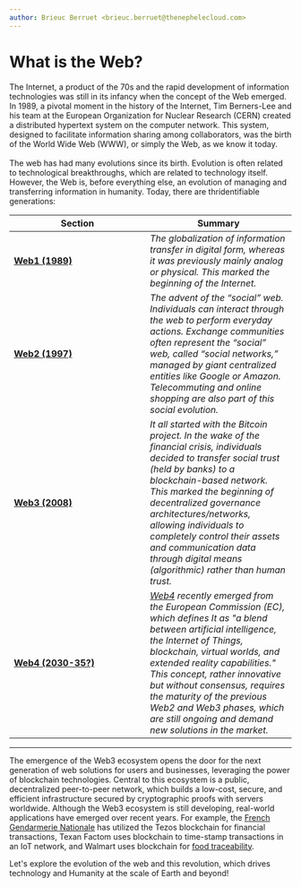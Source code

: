 ```yaml
---
author: Brieuc Berruet <brieuc.berruet@thenephelecloud.com>
---
```


# What is the Web?

The Internet, a product of the 70s and the rapid development of information technologies was still in its infancy when the concept of the Web emerged. In 1989, a pivotal moment in the history of the Internet, Tim Berners-Lee and his team at the European Organization for Nuclear Research (CERN) created a distributed hypertext system on the computer network. This system, designed to facilitate information sharing among collaborators, was the birth of the World Wide Web (WWW), or simply the Web, as we know it today.\
\
The web has had many evolutions since its birth. Evolution is often related to technological breakthroughs, which are related to technology itself. However, the Web is, before everything else, an evolution of managing and transferring information in humanity. Today, there are thridentifiable generations:

<table><thead><tr><th width="227">Section</th><th>Summary</th></tr></thead><tbody><tr><td><a href="web1-internets-birth.md"><strong>Web1 (1989)</strong></a></td><td><em>The globalization of information transfer in digital form, whereas it was previously mainly analog or physical. This marked the beginning of the Internet.</em></td></tr><tr><td><a href="web2-global-society.md"><strong>Web2 (1997)</strong></a></td><td><em>The advent of the “social” web. Individuals can interact through the web to perform everyday actions. Exchange communities often represent the “social” web, called “social networks,” managed by giant centralized entities like Google or Amazon. Telecommuting and online shopping are also part of this social evolution.</em></td></tr><tr><td><a href="web3-decentralization.md"><strong>Web3 (2008)</strong></a> </td><td><em>It all started with the Bitcoin project. In the wake of the financial crisis, individuals decided to transfer social trust (held by banks) to a blockchain-based network. This marked the beginning of decentralized governance architectures/networks, allowing individuals to completely control their assets and communication data through digital means (algorithmic) rather than human trust.</em></td></tr><tr><td><a href="web4-metaverse-and-beyond.md"><strong>Web4 (2030-35?)</strong></a> </td><td><a href="https://ec.europa.eu/commission/presscorner/detail/en/ip_23_3718"><em>Web4</em></a> <em>recently emerged from the European Commission (EC), which defines It as "a blend between artificial intelligence, the Internet of Things, blockchain, virtual worlds, and extended reality capabilities." This concept, rather innovative but without consensus, requires the maturity of the previous Web2 and Web3 phases, which are still ongoing and demand new solutions in the market.</em></td></tr></tbody></table>

***

The emergence of the Web3 ecosystem opens the door for the next generation of web solutions for users and businesses, leveraging the power of blockchain technologies. Central to this ecosystem is a public, decentralized peer-to-peer network, which builds a low-cost, secure, and efficient infrastructure secured by cryptographic proofs with servers worldwide. Although the Web3 ecosystem is still developing, real-world applications have emerged over recent years. For example, the [French Gendarmerie Nationale](https://journalducoin.com/actualites/une-premiere-la-gendarmerie-nationale-utilise-tezos/) has utilized the Tezos blockchain for financial transactions, Texan Factom uses blockchain to time-stamp transactions in an IoT network, and Walmart uses blockchain for [food traceability](https://www.lemondeinformatique.fr/actualites/lire-5-exemples-d-utilisation-de-la-blockchain-66771.html).

Let's explore the evolution of the web and this revolution, which drives technology and Humanity at the scale of Earth and beyond!
